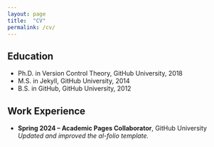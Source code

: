 ```yaml
---
layout: page        
title:  "CV"
permalink: /cv/      
---
```


## Education
- Ph.D. in Version Control Theory, GitHub University, 2018  
- M.S. in Jekyll, GitHub University, 2014  
- B.S. in GitHub, GitHub University, 2012

## Work Experience
- **Spring 2024 – Academic Pages Collaborator**, GitHub University  
  *Updated and improved the al-folio template.*
